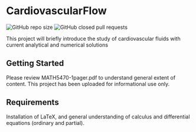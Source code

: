 # CardiovascularFlow
![GitHub repo size](https://img.shields.io/github/repo-size/shanyboy1/raceRecorder?color=red&style=flat-square)
![GitHub closed pull requests](https://img.shields.io/github/issues-pr-closed/shanyboy1/raceRecorder?color=green&style=flat-square)

This project will briefly introduce the study of cardiovascular fluids with current analytical and numerical solutions

## Getting Started

Please review MATH5470-1pager.pdf to understand general extent of content. This project has been uploaded for informational use only. 

## Requirements

Installation of LaTeX, and general understanding of calculus and differential equations (ordinary and partial). 
